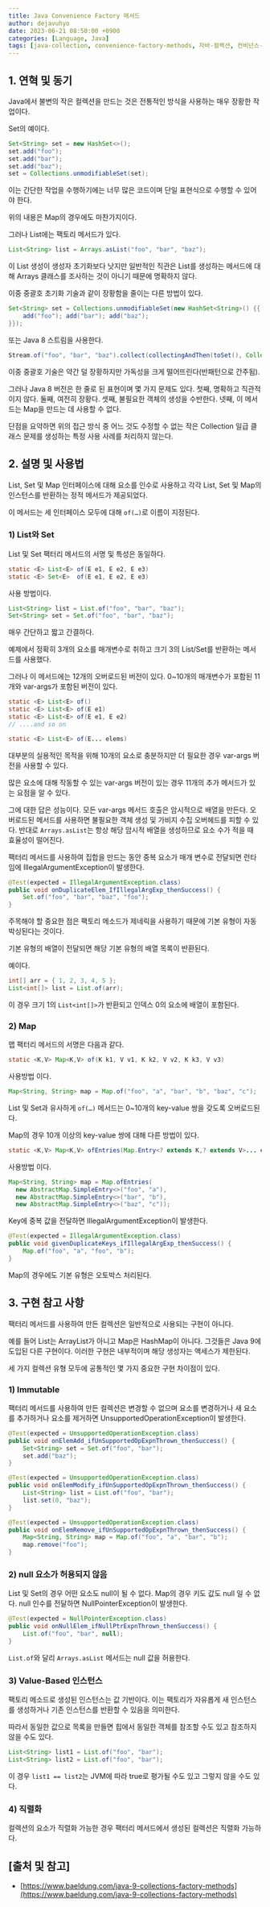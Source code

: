 ```yaml
---
title: Java Convenience Factory 메서드
author: dejavuhyo
date: 2023-06-21 08:50:00 +0900
categories: [Language, Java]
tags: [java-collection, convenience-factory-methods, 자바-컬렉션, 컨비넌스-펙토리-메서드]
---
```


## 1. 연혁 및 동기
Java에서 불변의 작은 컬렉션을 만드는 것은 전통적인 방식을 사용하는 매우 장황한 작업이다.

Set의 예이다.

```java
Set<String> set = new HashSet<>();
set.add("foo");
set.add("bar");
set.add("baz");
set = Collections.unmodifiableSet(set);
```

이는 간단한 작업을 수행하기에는 너무 많은 코드이며 단일 표현식으로 수행할 수 있어야 한다.

위의 내용은 Map의 경우에도 마찬가지이다.

그러나 List에는 팩토리 메서드가 있다.

```java
List<String> list = Arrays.asList("foo", "bar", "baz");
```

이 List 생성이 생성자 초기화보다 낫지만 일반적인 직관은 List를 생성하는 메서드에 대해 Arrays 클래스를 조사하는 것이 아니기 때문에 명확하지 않다.

이중 중괄호 초기화 기술과 같이 장황함을 줄이는 다른 방법이 있다.

```java
Set<String> set = Collections.unmodifiableSet(new HashSet<String>() {{
    add("foo"); add("bar"); add("baz");
}});
```

또는 Java 8 스트림을 사용한다.

```java
Stream.of("foo", "bar", "baz").collect(collectingAndThen(toSet(), Collections::unmodifiableSet));
```

이중 중괄호 기술은 약간 덜 장황하지만 가독성을 크게 떨어뜨린다(반패턴으로 간주됨).

그러나 Java 8 버전은 한 줄로 된 표현이며 몇 가지 문제도 있다. 첫째, 명확하고 직관적이지 않다. 둘째, 여전히 장황다. 셋째, 불필요한 객체의 생성을 수반한다. 넷째, 이 메서드는 Map을 만드는 데 사용할 수 없다.

단점을 요약하면 위의 접근 방식 중 어느 것도 수정할 수 없는 작은 Collection 일급 클래스 문제를 생성하는 특정 사용 사례를 처리하지 않는다.

## 2. 설명 및 사용법
List, Set 및 Map 인터페이스에 대해 요소를 인수로 사용하고 각각 List, Set 및 Map의 인스턴스를 반환하는 정적 메서드가 제공되었다.

이 메서드는 세 인터페이스 모두에 대해 `of(…)`로 이름이 지정된다.

### 1) List와 Set
List 및 Set 팩터리 메서드의 서명 및 특성은 동일하다.

```java
static <E> List<E> of(E e1, E e2, E e3)
static <E> Set<E>  of(E e1, E e2, E e3)
```

사용 방법이다.

```java
List<String> list = List.of("foo", "bar", "baz");
Set<String> set = Set.of("foo", "bar", "baz");
```

매우 간단하고 짧고 간결하다.

예제에서 정확히 3개의 요소를 매개변수로 취하고 크기 3의 List/Set를 반환하는 메서드를 사용했다.

그러나 이 메서드에는 12개의 오버로드된 버전이 있다. 0~10개의 매개변수가 포함된 11개와 var-args가 포함된 버전이 있다.

```java
static <E> List<E> of()
static <E> List<E> of(E e1)
static <E> List<E> of(E e1, E e2)
// ....and so on

static <E> List<E> of(E... elems)
```

대부분의 실용적인 목적을 위해 10개의 요소로 충분하지만 더 필요한 경우 var-args 버전을 사용할 수 있다.

많은 요소에 대해 작동할 수 있는 var-args 버전이 있는 경우 11개의 추가 메서드가 있는 요점을 알 수 있다.

그에 대한 답은 성능이다. 모든 var-args 메서드 호출은 암시적으로 배열을 만든다. 오버로드된 메서드를 사용하면 불필요한 객체 생성 및 가비지 수집 오버헤드를 피할 수 있다. 반대로 `Arrays.asList`는 항상 해당 암시적 배열을 생성하므로 요소 수가 적을 때 효율성이 떨어진다.

팩터리 메서드를 사용하여 집합을 만드는 동안 중복 요소가 매개 변수로 전달되면 런타임에 IllegalArgumentException이 발생한다.

```java
@Test(expected = IllegalArgumentException.class)
public void onDuplicateElem_IfIllegalArgExp_thenSuccess() {
    Set.of("foo", "bar", "baz", "foo");
}
```

주목해야 할 중요한 점은 팩토리 메소드가 제네릭을 사용하기 때문에 기본 유형이 자동 박싱된다는 것이다.

기본 유형의 배열이 전달되면 해당 기본 유형의 배열 목록이 반환된다.

예이다.

```java
int[] arr = { 1, 2, 3, 4, 5 };
List<int[]> list = List.of(arr);
```

이 경우 크기 1의 `List<int[]>`가 반환되고 인덱스 0의 요소에 배열이 포함된다.

### 2) Map
맵 팩터리 메서드의 서명은 다음과 같다.

```java
static <K,V> Map<K,V> of(K k1, V v1, K k2, V v2, K k3, V v3)
```

사용방법 이다.

```java
Map<String, String> map = Map.of("foo", "a", "bar", "b", "baz", "c");
```

List 및 Set과 유사하게 `of(…)` 메서드는 0~10개의 key-value 쌍을 갖도록 오버로드된다.

Map의 경우 10개 이상의 key-value 쌍에 대해 다른 방법이 있다.

```java
static <K,V> Map<K,V> ofEntries(Map.Entry<? extends K,? extends V>... entries)
```

사용방법 이다.

```java
Map<String, String> map = Map.ofEntries(
  new AbstractMap.SimpleEntry<>("foo", "a"),
  new AbstractMap.SimpleEntry<>("bar", "b"),
  new AbstractMap.SimpleEntry<>("baz", "c"));
```

Key에 중복 값을 전달하면 IllegalArgumentException이 발생한다.

```java
@Test(expected = IllegalArgumentException.class)
public void givenDuplicateKeys_ifIllegalArgExp_thenSuccess() {
    Map.of("foo", "a", "foo", "b");
}
```

Map의 경우에도 기본 유형은 오토박스 처리된다.

## 3. 구현 참고 사항
팩터리 메서드를 사용하여 만든 컬렉션은 일반적으로 사용되는 구현이 아니다.

예를 들어 List는 ArrayList가 아니고 Map은 HashMap이 아니다. 그것들은 Java 9에 도입된 다른 구현이다. 이러한 구현은 내부적이며 해당 생성자는 액세스가 제한된다.

세 가지 컬렉션 유형 모두에 공통적인 몇 가지 중요한 구현 차이점이 있다.

### 1) Immutable
팩터리 메서드를 사용하여 만든 컬렉션은 변경할 수 없으며 요소를 변경하거나 새 요소를 추가하거나 요소를 제거하면 UnsupportedOperationException이 발생한다.

```java
@Test(expected = UnsupportedOperationException.class)
public void onElemAdd_ifUnSupportedOpExpnThrown_thenSuccess() {
    Set<String> set = Set.of("foo", "bar");
    set.add("baz");
}
```

```java
@Test(expected = UnsupportedOperationException.class)
public void onElemModify_ifUnSupportedOpExpnThrown_thenSuccess() {
    List<String> list = List.of("foo", "bar");
    list.set(0, "baz");
}
```

```java
@Test(expected = UnsupportedOperationException.class)
public void onElemRemove_ifUnSupportedOpExpnThrown_thenSuccess() {
    Map<String, String> map = Map.of("foo", "a", "bar", "b");
    map.remove("foo");
}
```

### 2) null 요소가 허용되지 않음
List 및 Set의 경우 어떤 요소도 null이 될 수 없다. Map의 경우 키도 값도 null 일 수 없다. null 인수를 전달하면 NullPointerException이 발생한다.

```java
@Test(expected = NullPointerException.class)
public void onNullElem_ifNullPtrExpnThrown_thenSuccess() {
    List.of("foo", "bar", null);
}
```

`List.of`와 달리 `Arrays.asList` 메서드는 null 값을 허용한다.

### 3) Value-Based 인스턴스
팩토리 메소드로 생성된 인스턴스는 값 기반이다. 이는 팩토리가 자유롭게 새 인스턴스를 생성하거나 기존 인스턴스를 반환할 수 있음을 의미한다.

따라서 동일한 값으로 목록을 만들면 힙에서 동일한 객체를 참조할 수도 있고 참조하지 않을 수도 있다.

```java
List<String> list1 = List.of("foo", "bar");
List<String> list2 = List.of("foo", "bar");
```

이 경우 `list1 == list2`는 JVM에 따라 true로 평가될 수도 있고 그렇지 않을 수도 있다.

### 4) 직렬화
컬렉션의 요소가 직렬화 가능한 경우 팩터리 메서드에서 생성된 컬렉션은 직렬화 가능하다.

## [출처 및 참고]
* [https://www.baeldung.com/java-9-collections-factory-methods](https://www.baeldung.com/java-9-collections-factory-methods)
